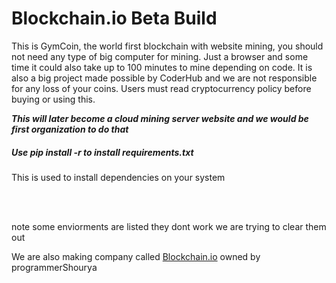 # Blockchain.io Beta Build

This is GymCoin, the world first blockchain with website mining, you should not need any type of big computer for mining. Just a browser and some time it could also take up to 100 minutes to mine depending on code. It is also a big project made possible by CoderHub and we are not responsible for any loss of your coins. Users must read cryptocurrency policy before buying or using this.

**_This will later become a cloud mining server website and we would be first organization to do that_**

<h5> Use pip install -r to install requirements.txt</h5>

<p> This is used to install dependencies on your system</p><br></br><p>note some enviorments are listed they dont work we are trying to clear them out</p>

We are also making company called [Blockchain.io](blockchain.io) owned by programmerShourya
